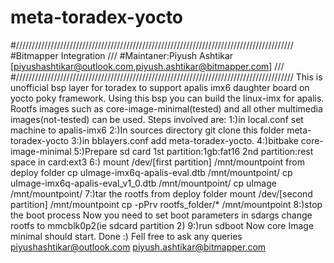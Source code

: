 # meta-toradex-yocto
#////////////////////////////////////////////////////////////////////////////////////////
#Bitmapper Integration ///
#Maintaner:Piyush Ashtikar [piyushashtikar@outlook.com,piyush.ashtikar@bitmapper.com] ///
#////////////////////////////////////////////////////////////////////////////////////////
This is unofficial bsp layer for toradex to support apalis imx6 daughter board on yocto poky framework.
Using this bsp you can build the linux-imx for apalis.
Rootfs images such as core-image-minimal(tested) and all other multimedia images(not-tested) can be used.
Steps involved are:
1:)in local.conf set machine to apalis-imx6
2:)In sources directory git clone this folder meta-toradex-yocto
3:)in bblayers.conf add meta-toradex-yocto.
4:)bitbake core-image-minimal
5:)Prepare sd card
1st partition:1gb:fat16
2nd partition:rest space in card:ext3
6:)
mount /dev/[first partition] /mnt/mountpoint
from deploy folder
cp uImage-imx6q-apalis-eval.dtb /mnt/mountpoint/
cp uImage-imx6q-apalis-eval_v1_0.dtb /mnt/mountpoint/
cp uImage /mnt/mountpoint/
7:)tar the rootfs from deploy folder
mount /dev/[second partition] /mnt/mountpoint
cp -pPrv rootfs_folder/* /mnt/mountpoint
8:)stop the boot process
Now you need to set boot parameters
in sdargs change rootfs to mmcblk0p2(ie sdcard partition 2)
9:)run sdboot
Now core Image minimal should start.
Done :)
Fell free to ask any queries
piyushashtikar@outlook.com
piyush.ashtikar@bitmapper.com

